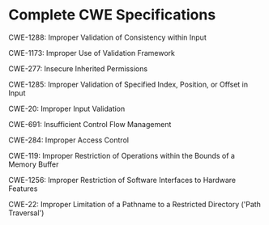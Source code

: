 

# Complete CWE Specifications

CWE-1288: Improper Validation of Consistency within Input

CWE-1173: Improper Use of Validation Framework

CWE-277: Insecure Inherited Permissions

CWE-1285: Improper Validation of Specified Index, Position, or Offset in Input

CWE-20: Improper Input Validation

CWE-691: Insufficient Control Flow Management

CWE-284: Improper Access Control

CWE-119: Improper Restriction of Operations within the Bounds of a Memory Buffer

CWE-1256: Improper Restriction of Software Interfaces to Hardware Features

CWE-22: Improper Limitation of a Pathname to a Restricted Directory ('Path Traversal')